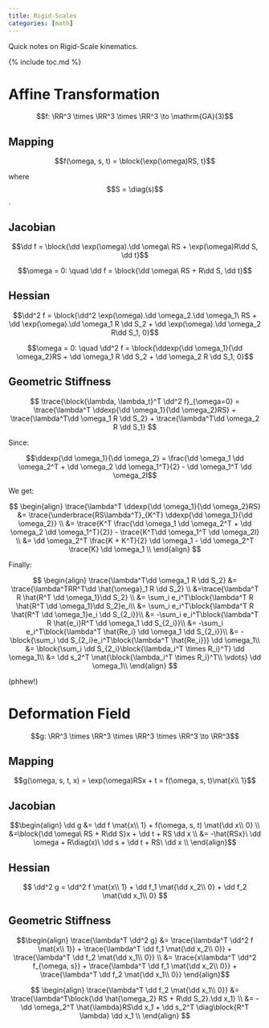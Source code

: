 ```yaml
---
title: Rigid-Scales
categories: [math]
---
```


Quick notes on Rigid-Scale kinematics.

{% include toc.md %}


# Affine Transformation

$$f: \RR^3 \times \RR^3 \times \RR^3 \to \mathrm{GA}(3)$$

## Mapping

$$f(\omega, s, t) = \block{\exp(\omega)RS, t}$$

where $$S = \diag(s)$$.

## Jacobian

$$\dd f = \block{\dd \exp(\omega).\dd \omega\ RS + \exp(\omega)R\dd S, \dd t}$$

$$\omega = 0: \quad \dd f = \block{\dd \omega\ RS + R\dd S, \dd t}$$

## Hessian

$$\dd^2 f = \block{\dd^2 \exp(\omega).\dd \omega_2.\dd \omega_1\ RS + \dd \exp(\omega).\dd \omega_1 R \dd S_2 + \dd \exp(\omega).\dd \omega_2 R\dd S_1, 0}$$

$$\newcommand{\ddexp}[2]{\frac{\hat{#1} \hat{#2} + \hat{#2} \hat{#1}}2}$$

$$\omega = 0: \quad \dd^2 f = \block{\ddexp{\dd \omega_1}{\dd \omega_2}RS + \dd \omega_1 R \dd S_2 + \dd \omega_2 R \dd S_1, 0}$$

## Geometric Stiffness

$$
\trace{\block{\lambda, \lambda_t}^T \dd^2 f}_{\omega=0} = \trace{\lambda^T \ddexp{\dd \omega_1}{\dd \omega_2}RS} + \trace{\lambda^T\dd \omega_1 R \dd S_2} + \trace{\lambda^T\dd \omega_2 R \dd S_1}
$$

Since: 

$$\ddexp{\dd \omega_1}{\dd \omega_2} = \frac{\dd \omega_1 \dd \omega_2^T + \dd \omega_2 \dd \omega_1^T}{2} - \dd \omega_1^T \dd \omega_2I$$

We get:

$$
\begin{align}
\trace{\lambda^T \ddexp{\dd \omega_1}{\dd \omega_2}RS} &= 
\trace{\underbrace{RS\lambda^T}_{K^T} \ddexp{\dd \omega_1}{\dd \omega_2}} \\
&= \trace{K^T  \frac{\dd \omega_1 \dd \omega_2^T + \dd \omega_2 \dd \omega_1^T}{2}} - \trace{K^T\dd \omega_1^T \dd \omega_2I} \\
&= \dd \omega_2^T \frac{K + K^T}{2} \dd \omega_1 - \dd \omega_2^T \trace{K} \dd \omega_1 \\
\end{align}
$$

Finally:

$$
\begin{align}
\trace{\lambda^T\dd \omega_1 R \dd S_2} &= \trace{\lambda^TRR^T\dd \hat{\omega}_1 R \dd S_2} \\
&=\trace{\lambda^T R \hat{R^T \dd \omega_1}\dd S_2} \\
&= \sum_i e_i^T\block{\lambda^T R \hat{R^T \dd \omega_1}\dd S_2}e_i\\
&= \sum_i e_i^T\block{\lambda^T R \hat{R^T \dd \omega_1}e_i \dd S_{2_i}}\\
&= -\sum_i e_i^T\block{\lambda^T R \hat{e_i}R^T \dd \omega_1 \dd S_{2_i}}\\
&= -\sum_i e_i^T\block{\lambda^T \hat{Re_i} \dd \omega_1 \dd S_{2_i}}\\
&= -\block{\sum_i \dd S_{2_i}e_i^T\block{\lambda^T \hat{Re_i}}} \dd \omega_1\\
&= \block{\sum_i \dd S_{2_i}\block{\lambda_i^T \times R_i}^T} \dd \omega_1\\
&= \dd s_2^T \mat{\block{\lambda_i^T \times R_i}^T\\ \vdots} \dd \omega_1\\
\end{align}
$$

(phhew!)

# Deformation Field

$$g: \RR^3 \times \RR^3 \times \RR^3 \times \RR^3 \to \RR^3$$

## Mapping 

$$g(\omega, s, t, x) = \exp(\omega)RSx + t = f(\omega, s, t)\mat{x\\ 1}$$

## Jacobian

$$\begin{align}
\dd g &= \dd f \mat{x\\ 1} + f(\omega, s, t) \mat{\dd x\\ 0} \\
&=\block{\dd \omega\ RS + R\dd S}x + \dd t + RS \dd x \\
&= -\hat{RSx}\ \dd \omega + R\diag(x)\ \dd s + \dd t + RS\ \dd x \\
\end{align}$$

## Hessian

$$
\dd^2 g = \dd^2 f \mat{x\\ 1} + \dd f_1 \mat{\dd x_2\\ 0} + \dd f_2 \mat{\dd x_1\\ 0} 
$$

## Geometric Stiffness

$$\begin{align}
\trace{\lambda^T \dd^2 g} &= \trace{\lambda^T \dd^2 f \mat{x\\ 1}} + \trace{\lambda^T \dd f_1 \mat{\dd x_2\\ 0}} + \trace{\lambda^T \dd f_2 \mat{\dd x_1\\ 0}} \\
&= \trace{x\lambda^T \dd^2 f_{\omega, s}} + \trace{\lambda^T \dd f_1 \mat{\dd x_2\\ 0}} + \trace{\lambda^T \dd f_2 \mat{\dd x_1\\ 0}}
\end{align}$$


$$
\begin{align}
\trace{\lambda^T \dd f_2 \mat{\dd x_1\\ 0}} &= \trace{\lambda^T\block{\dd \hat{\omega_2} RS + R\dd S_2}.\dd x_1} \\
&= -\dd \omega_2^T \hat{\lambda}RS\dd x_1 + \dd s_2^T \diag\block{R^T \lambda} \dd x_1 \\
\end{align}
$$
